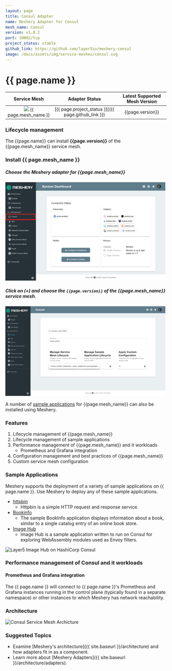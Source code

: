 ```yaml
---
layout: page
title: Consul Adapter
name: Meshery Adapter for Consul
mesh_name: Consul
version: v1.8.2
port: 10002/tcp
project_status: stable
github_link: https://github.com/layer5io/meshery-consul
image: /docs/assets/img/service-meshes/consul.svg
---
```

# {{ page.name }}

| Service Mesh   | Adapter Status | Latest Supported Mesh Version |
| :------------: | :------------:   | :------------:              |
| <img src="{{ page.image }}" style="width:20px" /> {{ page.mesh_name }} | [{{ page.project_status }}]({{ page.github_link }}) | {{page.version}}  |


### Lifecycle management

The {{page.name}} can install **{{page.version}}** of the {{page.mesh_name}} service mesh. 

### Install {{ page.mesh_name }}

##### **Choose the Meshery adapter for {{page.mesh_name}}**

<a href="#consul-adapter">
  <img style="width:500px;" src="/docs/assets/img/adapters/consul/consul-adapter.png" />
</a>
<a href="#" class="lightbox" id="consul-adapter">
  <span style="background-image: url('/docs/assets/img/adapters/consul/consul-adapter.png')"></span>
</a>

##### **Click on (+) and choose the `{{page.version}}` of the {{page.mesh_name}} service mesh.**

<a href="#consul-install">
  <img style="width:500px;" src="/docs/assets/img/adapters/consul/consul-install.png" />
</a>
<a href="#" class="lightbox" id="consul-install">
  <span style="background-image: url('/docs/assets/img/adapters/consul/consul-install.png')"></span>
</a>

A number of [sample applications](#sample-applications) for {{page.mesh_name}} can also be installed using Meshery.

### Features

1. Lifecycle management of {{page.mesh_name}}
1. Lifecycle management of sample applications
1. Performance management of {{page.mesh_name}} and it workloads
    - Prometheus and Grafana integration
1. Configuration management and best practices of {{page.mesh_name}}
1. Custom service mesh configuration

### Sample Applications

Meshery supports the deployment of a variety of sample applications on {{ page.name }}. Use Meshery to deploy any of these sample applications.

- [httpbin](/docs/guides/sample-apps#httpbin)
    - Httpbin is a simple HTTP request and response service.
- [Bookinfo](/docs/guides/sample-apps#bookinfo) 
    - The sample BookInfo application displays information about a book, similar to a single catalog entry of an online book store.
- [Image Hub](/docs/guides/sample-apps/imagehub)
    - Image Hub is a sample application written to run on Consul for exploring WebAssembly modules used as Envoy filters.

![Layer5 Image Hub on HashiCorp Consul](/docs/service-meshes/adapters/consul/layer5-image-hub-on-hashicorp-consul.png)

### Performance management of Consul and it workloads

#### Prometheus and Grafana integration

The {{ page.name }} will connect to {{ page.name }}'s Prometheus and Grafana instances running in the control plane (typically found in a separate namespace) or other instances to which Meshery has network reachability.

### Architecture

![Consul Service Mesh Archicture](/docs/service-meshes/adapters/consul/service-mesh-architecture-consul.png)

### Suggested Topics

- Examine [Meshery's architecture]({{ site.baseurl }}/architecture) and how adapters fit in as a component.
- Learn more about [Meshery Adapters]({{ site.baseurl }}/architecture/adapters).
